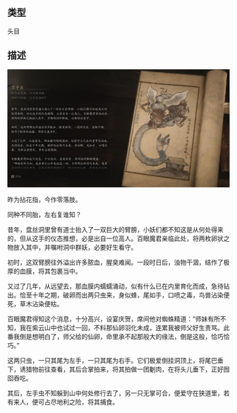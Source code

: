 
## 类型

头目

## 描述

![右手虫](../../images/头目/右手虫.jpg)

昨为拈花指，今作零落肢。

同种不同胎，左右复谁知？

昔年，盘丝洞里曾有道士抬入了一双巨大的臂膀，小妖们都不知这是从何处得来的，但从这手的仪态推想，必是出自一位高人。百眼魔君亲临此处，将两枚卵状之物放入其中，并嘱咐洞中群妖，必要好生看守。

初时，这双臂膀往外溢出许多脓血，腥臭难闻。一段时日后，浊物干涸，结作了极厚的血膜，将其包裹当中。

又过了几年，从远望去，那血膜内蠕蠕涌动，似有什么已在内里育化而成，急待钻出。恰至十年之期，破卵而出两只虫来，身似蜂，尾如手，口喷之毒，鸟兽沾染便死，草木沾染便枯。

百眼魔君得知这个消息，十分高兴，设宴庆贺，席间他对蜘蛛精道：“师妹有所不知，我在紫云山中也试过一回，不料那仙卵羽化未成，连累我被师父好生责骂。此番我倒是想明白了，师父给的仙卵，命里承不起那般大的缘法，倒是这般，恰巧恰巧。”

这两只虫，一只其尾为左手，一只其尾为右手。它们极爱倒挂洞顶上，将尾巴垂下，诱猎物前往查看，其后合掌拍来，将其拍做一团劖肉，在将头儿垂下，正好囫囵吞吃。




其后，左手虫不知躲到山中何处修行去了，另一只无掌可合，便爱守在狭道里，若有来人，便可占尽地利之险，将其捕食。


    